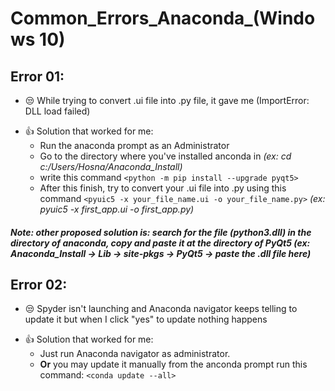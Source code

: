 # Common_Errors_Anaconda_(Windows 10)
## Error 01:
* :unamused: While trying to convert .ui file into .py file, it gave me (ImportError: DLL load failed)
- :+1: Solution that worked for me: 
    - Run the anaconda prompt as an Administrator
    - Go to the directory where you've installed anconda in *(ex: cd c:/Users/Hosna/Anaconda_Install)*
    - write this command `<python -m pip install --upgrade pyqt5>`
    - After this finish, try to convert your .ui file into .py using this command `<pyuic5 -x your_file_name.ui -o your_file_name.py>` *(ex: pyuic5 -x first_app.ui -o first_app.py)*

##### Note: other proposed solution is: search for the file (python3.dll) in the directory of anaconda, copy and paste it at the directory of PyQt5 (ex: Anaconda_Install -> Lib -> site-pkgs -> PyQt5 -> paste the .dll file here)

## Error 02:
* :unamused: Spyder isn't launching and Anaconda navigator keeps telling to update it but when I click "yes" to update nothing happens
- :+1: Solution that worked for me:
    - Just run Anaconda navigator as administrator.
    - **Or** you may update it manually from the anconda prompt run this command: `<conda update --all>`